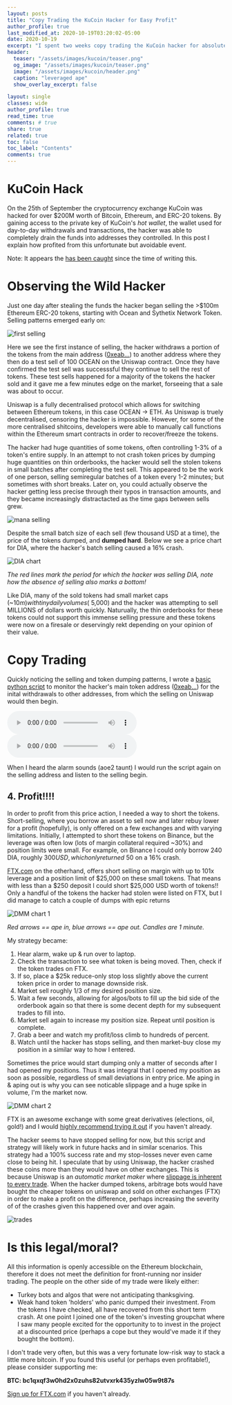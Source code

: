```yaml
---
layout: posts
title: "Copy Trading the KuCoin Hacker for Easy Profit"
author_profile: true
last_modified_at: 2020-10-19T03:20:02-05:00
date: 2020-10-19
excerpt: "I spent two weeks copy trading the KuCoin hacker for absolute bank. High leverage ape style."
header:
  teaser: "/assets/images/kucoin/teaser.png"
  og_image: "/assets/images/kucoin/teaser.png"
  image: "/assets/images/kucoin/header.png"
  caption: "leveraged ape"
  show_overlay_excerpt: false

layout: single
classes: wide
author_profile: true
read_time: true
comments: # true
share: true
related: true
toc: false
toc_label: "Contents"
comments: true
---
```

# KuCoin Hack
On the 25th of September the cryptocurrency exchange KuCoin was hacked for over $200M worth of Bitcoin, Ethereum, and ERC-20 tokens. By gaining access to the private key of KuCoin's *hot wallet*, the wallet used for day-to-day withdrawals and transactions, the hacker was able to completely drain the funds into addresses they controlled. In this post I explain how profited from this unfortunate but avoidable event.

Note: It appears the [has been caught](https://news.bitcoin.com/kucoin-ceo-says-exchange-hack-suspects-found-204-million-recovered/) since the time of writing this.

# Observing the Wild Hacker
Just one day after stealing the funds the hacker began selling the >$100m Ethereum ERC-20 tokens, starting with Ocean and Sythetix Network Token. Selling patterns emerged early on:

![first selling](/assets/images/kucoin/ocean.png)

Here we see the first instance of selling, the hacker withdraws a portion of the tokens from the main address ([0xeab...](https://etherscan.io/address/0xeb31973e0febf3e3d7058234a5ebbae1ab4b8c23#tokentxns)) to another address where they then do a test sell of 100 OCEAN on the Uniswap contract. Once they have confirmed the test sell was successsful they continue to sell the rest of tokens. These test sells happened for a majority of the tokens the hacker sold and it gave me a few minutes edge on the market, forseeing that a sale was about to occur.

Uniswap is a fully decentralised protocol which allows for switching between Ethereum tokens, in this case OCEAN -> ETH. As Uniswap is truely decentralised, censoring the hacker is impossible. However, for some of the more centralised shitcoins, developers were able to manually call functions within the Ethereum smart contracts in order to recover/freeze the tokens.

The hacker had huge quantities of some tokens, often controlling 1-3% of a token's entire supply. In an attempt to not crash token prices by dumping huge quantities on thin orderbooks, the hacker would sell the stolen tokens in small batches after completing the test sell. This appeared to be the work of one person, selling semiregular batches of a token every 1-2 minutes; but sometimes with short breaks. Later on, you could actually observe the hacker getting less precise through their typos in transaction amounts, and they became increasingly distractacted as the time gaps between sells grew.

![mana selling](/assets/images/kucoin/MANA.png)

Despite the small batch size of each sell (few thousand USD at a time), the price of the tokens dumped, and **dumped hard**. Below we see a price chart for DIA, where the hacker's batch selling caused a 16% crash.

![DIA chart](/assets/images/kucoin/DIA2.png)

*The red lines mark the period for which the hacker was selling DIA, note how the absence of selling also marks a bottom!*

Like DIA, many of the sold tokens had small market caps (~$10m) with tiny daily volumes (~$5,000) and the hacker was attempting to sell MILLIONS of dollars worth quickly. Naturually, the thin orderbooks for these tokens could not support this immense selling pressure and these tokens were now on a firesale or deservingly rekt depending on your opinion of their value.

# Copy Trading
Quickly noticing the selling and token dumping patterns, I wrote a [basic python script](/assets/addresswatch.py) to monitor the hacker's main token address ([0xeab...](https://etherscan.io/address/0xeb31973e0febf3e3d7058234a5ebbae1ab4b8c23#tokentxns)) for the inital withdrawals to other addresses, from which the selling on Uniswap would then begin.

<audio controls>
    <source src="/assets/images/kucoin/gold_please.mp3" type="audio/mpeg">
</audio>
<audio controls>
    <source src="/assets/images/kucoin/ally.mp3" type="audio/mpeg">
</audio>

When I heard the alarm sounds (aoe2 taunt) I would run the script again on the selling address and listen to the selling begin.

## 4. Profit!!!!
In order to profit from this price action, I needed a way to short the tokens. Short-selling, where you borrow an asset to sell now and later rebuy lower for a profit (hopefully), is only offered on a few exchanges and with varying limitations. Initially, I attempted to short these tokens on Binance, but the leverage was often low (lots of margin collateral required ~30%) and position limits were small. For example, on Binance I could only borrow 240 DIA, roughly $300 USD, which only returned ~$50 on a 16% crash.

[FTX.com](https://ftx.com/#a=apePost) on the otherhand, offers short selling on margin with up to 101x leverage and a position limit of $25,000 on these small tokens. That means with less than a $250 deposit I could short $25,000 USD worth of tokens!! Only a handful of the tokens the hacker had stolen were listed on FTX, but I did manage to catch a couple of dumps with epic returns

![DMM chart 1](/assets/images/kucoin/DMMAPE1.png)

*Red arrows == ape in, blue arrows == ape out. Candles are 1 minute.*

My strategy became:
1. Hear alarm, wake up & run over to laptop.
2. Check the transaction to see what token is being moved. Then, check if the token trades on FTX.
3. If so, place a $25k reduce-only stop loss slightly above the current token price in order to manage downside risk.
4. Market sell roughly 1/3 of my desired position size.
5. Wait a few seconds, allowing for algos/bots to fill up the bid side of the orderbook again so that there is some decent depth for my subsequent trades to fill into.
6. Market sell again to increase my position size. Repeat until position is complete.
7. Grab a beer and watch my profit/loss climb to hundreds of percent.
8. Watch until the hacker has stops selling, and then market-buy close my position in a similar way to how I entered.

Sometimes the price would start dumping only a matter of seconds after I had opened my positions. Thus it was integral that I opened my position as soon as possible, regardless of small deviations in entry price. Me aping in & aping out is why you can see noticable slippage and a huge spike in volume, I'm the market now.

![DMM chart 2](/assets/images/kucoin/DMMAPE.png)

FTX is an awesome exchange with some great derivatives (elections, oil, gold!) and I would [highly recommend trying it out](https://ftx.com/#a=apePost) if you haven't already.

The hacker seems to have stopped selling for now, but this script and strategy will likely work in future hacks and in similar scenarios. This strategy had a 100% success rate and my stop-losses never even came close to being hit. I speculate that by using Uniswap, the hacker crashed these coins more than they would have on other exchanges. This is because Uniswap is an *automatic market maker* where [slippage is inherent to every trade](https://cointelegraph.com/explained/uniswap-and-automated-market-makers-explained). When the hacker dumped tokens, arbitrage bots would have bought the cheaper tokens on uniswap and sold on other exchanges (FTX) in order to make a profit on the difference, perhaps increasing the severity of of the crashes given this happened over and over again.

![trades](/assets/images/kucoin/wins.png)

# Is this legal/moral?
All this information is openly accessible on the Ethereum blockchain, therefore it does not meet the definition for front-running nor insider trading. The people on the other side of my trade were likely either:
* Turkey bots and algos that were not anticipating thanksgiving.
* Weak hand token 'holders' who panic dumped their investment. From the tokens I have checked, all have recovered from this short term crash.
At one point I joined one of the token's investing groupchat where I saw many people excited for the opportunity to to invest in the project at a discounted price (perhaps a cope but they would've made it if they bought the bottom).

I don't trade very often, but this was a very fortunate low-risk way to stack a little more bitcoin. If you found this useful (or perhaps even profitable!), please consider supporting me:

**BTC: bc1qxqf3w0hd2x0zuhs82utvxrk435yzlw05w9t87s**

[Sign up for FTX.com](https://ftx.com/#a=apePost) if you haven't already.

<!-- Initially routine, but started to switch it up and get lazy/distracted. Selling at an impossibly slow speed.
# Liquid Knives check the Prize
* How long until they started selling
* Single indivual selling shedule 
* What they sold, some tokens were frozen
* How they sold, test sells
PLOT IDEAS : sell times, tokens sold, withdrawals

# Token Dumping
* Uniswap slippage and subsequent dumping
* Arbitrage mechanism dumping prices
* Why they sold for ether

# Token Dumping
-->
